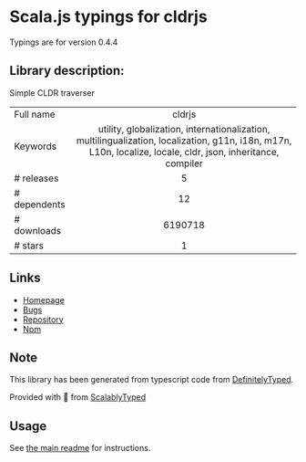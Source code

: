 
# Scala.js typings for cldrjs

Typings are for version 0.4.4

## Library description:
Simple CLDR traverser

|                    |                 |
| ------------------ | :-------------: |
| Full name          | cldrjs |
| Keywords           | utility, globalization, internationalization, multilingualization, localization, g11n, i18n, m17n, L10n, localize, locale, cldr, json, inheritance, compiler |
| # releases         | 5 |
| # dependents       | 12 |
| # downloads        | 6190718 |
| # stars            | 1 |

## Links
- [Homepage](https://github.com/rxaviers/cldrjs#readme)
- [Bugs](https://github.com/rxaviers/cldrjs/issues)
- [Repository](https://github.com/rxaviers/cldrjs)
- [Npm](https://www.npmjs.com/package/cldrjs)
    


## Note
This library has been generated from typescript code from [DefinitelyTyped](https://definitelytyped.org).

Provided with :purple_heart: from [ScalablyTyped](https://github.com/oyvindberg/ScalablyTyped)

## Usage
See [the main readme](../../readme.md) for instructions.


